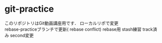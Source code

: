 # git-practice
このリポジトリはGit動画講座用です．
ローカルリポで変更  
rebase-practiceブランチで更新( rebase conflict)
rebase用
stash練習
track済み
second変更